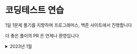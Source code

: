 # 코딩테스트 연습
1일 1문제 풀기를 지향하며 프로그래머스, 백준 사이트에서 진행합니다

더 좋은 풀이의 PR 은 언제나 환영입니다


<details>
<summary>2023년 1월</summary>

|날짜|문제|풀이|
|---|---|---|
|1월 1일|[2557 Hello World](https://www.acmicpc.net/problem/2557)|[2557_Hello World.py](https://github.com/sotthang/TIL/blob/master/coding_test_study/%EB%B0%B1%EC%A4%80/2557_Hello%20World.py)|
|1월 1일|[1000 A+B](https://www.acmicpc.net/problem/1000)|[1000_A+B.py](https://github.com/sotthang/TIL/blob/master/coding_test_study/%EB%B0%B1%EC%A4%80/1000_A+B.py)|
|1월 1일|[1001 A-B](https://www.acmicpc.net/problem/1001)|[1001_A-B.py](https://github.com/sotthang/TIL/blob/master/coding_test_study/%EB%B0%B1%EC%A4%80/1001_A-B.py)|
|1월 1일|[10998 AxB](https://www.acmicpc.net/problem/10998)|[10998_AxB.py](https://github.com/sotthang/TIL/blob/master/coding_test_study/%EB%B0%B1%EC%A4%80/10998_AxB.py)|
||||

</details>

